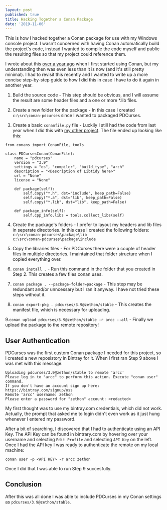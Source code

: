 ```yaml
---
layout: post
published: true
title: Hacking Together a Conan Package
date: '2019-11-06'
---
```

This is how I hacked together a Conan package for use with my Windows console project. I wasn't concerned with having Conan automatically build the project's code, instead I wanted to compile the code myself and public the resulting files so that my project could reference them. 

I wrote about this [over a year ago](https://zethon.github.io/2018-10-16-conan/) when I first started using Conan, but my understanding then was even less than it is now (and it's still pretty minimal). I had to revisit this recently and I wanted to write up a more concise step-by-step guide to how I did this in case I have to do it again in another year.

1. Build the source code - This step should be obvious, and I will assume the result are some header files and a one or more *.lib files.

2. Create a new folder for the package - In this case I created `c:\src\conan-pdcurses` since I wanted to packaged PDCurses.

3. Create a basic `conanfile.py` file - Luckily I still had the code from last year when I did this with [my other project](https://github.com/zethon/owl). The file ended up looking like this:

```
from conans import ConanFile, tools

class PDCursesConan(ConanFile):
    name = "pdcurses"
    version = "3.9"
    settings = "os", "compiler", "build_type", "arch"
    description = "<Description of Libtidy here>"
    url = "None"
    license = "None"

    def package(self):
        self.copy("*.h", dst="include", keep_path=False)
        self.copy("*.a", dst="lib", keep_path=False)
        self.copy("*.lib", dst="lib", keep_path=False)

    def package_info(self):
        self.cpp_info.libs = tools.collect_libs(self)
```
4. Create the package's folders - I prefer to layout my headers and lib files in seperate directories. In this case I created the following folders:<br/>
`c:\src\conan-pdcurses\package\lib`</br>
`c:\src\conan-pdcurses\package\include`

5. Copy the libraries files - For PDCurses there were a couple of header files in multiple directories. I maintained that folder structure when I copied everything over.

6. `conan install .` - Run this command in the folder that you created in Step 2. This creates a few files conan uses.

7. `conan package . --package-folder=package` - This step may be redundant and/or unncessary but I ran it anyway. I have not tried these steps without it.

8. `conan export-pkg . pdcurses/3.9@zethon/stable` - This creates the manifest file, which is necessary for uploading.

9.`conan upload pdcurses/3.9@zethon/stable -r arcc --all` - Finally we upload the package to the remote repository!

## User Authentication

PDCurses was the first custom Conan package I needed for this project, so I created a new reposistory in Bintray for it. When I first ran Step 9 above I was met with this message:

```
Uploading pdcurses/3.9@zethon/stable to remote 'arcc'
Please log in to "arcc" to perform this action. Execute "conan user" command.
If you don't have an account sign up here: https://bintray.com/signup/oss
Remote 'arcc' username: zethon
Please enter a password for "zethon" account: <redacted>
```

My first thought was to use my bintray.com credentials, which did not work. Actually, the prompt that asked me to login didn't even work as it just hung whenever I entered my password. 

After a bit of searching, I discovered that I had to authenticate using an API Key. The API Key can be found in bintrary.com by hovering over your username and selecting `Edit Profile` and selecting `API Key` on the left. Once I had the API key I was ready to authenticate the remote on my local machine:

`conan user -p <API KEY> -r arcc zethon`

Once I did that I was able to run Step 9 succesfully.

## Conclusion

After this was all done I was able to include PDCurses in my Conan settings as `pdcurses/3.9@zethon/stable`. 

